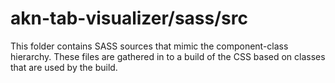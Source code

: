 # akn-tab-visualizer/sass/src

This folder contains SASS sources that mimic the component-class hierarchy. These files
are gathered in to a build of the CSS based on classes that are used by the build.
